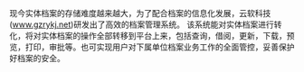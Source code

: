 现今实体档案的存储难度越来越大，为了配合档案的信息化发展，云软科技(www.gzrykj.net)研发出了高效的档案管理系统。 该系统能对实体档案进行转化，将对实体档案的操作全部转移到平台上来，包括查询，借阅，更新，下载，预览，打印，审批等。也可实现用户对下属单位档案业务工作的全面管控，妥善保护好档案的安全。
